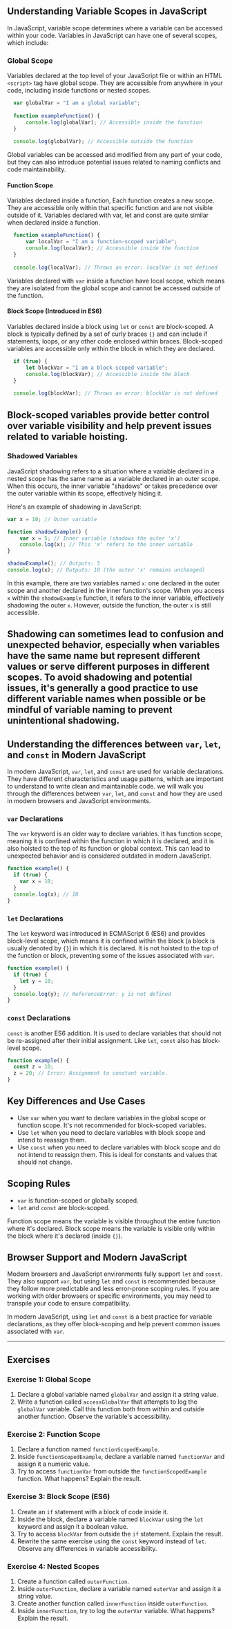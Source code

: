 ## Understanding Variable Scopes in JavaScript

In JavaScript, variable scope determines where a variable can be accessed within your code. Variables in JavaScript can have one of several scopes, which include:

### Global Scope
  Variables declared at the top level of your JavaScript file or within an HTML `<script>` tag have global scope. 
  They are accessible from anywhere in your code, including inside functions or nested scopes.

  
  ```javascript
    var globalVar = "I am a global variable";
    
    function exampleFunction() {
        console.log(globalVar); // Accessible inside the function
    }
    
    console.log(globalVar); // Accessible outside the function
  ```
  
  Global variables can be accessed and modified from any part of your code, but they can also introduce potential issues related to naming conflicts and code maintainability.

#### Function Scope
  Variables declared inside a function, Each function creates a new scope. 
  They are accessible only within that specific function and are not visible outside of it.
  Variables declared with var, let and const are quite similar when declared inside a function.

  ```javascript
    function exampleFunction() {
        var localVar = "I am a function-scoped variable";
        console.log(localVar); // Accessible inside the function
    }
    
    console.log(localVar); // Throws an error: localVar is not defined
  ```
  
  Variables declared with `var` inside a function have local scope, which means they are isolated from the global scope and cannot be accessed outside of the function.

#### Block Scope (Introduced in ES6)
  Variables declared inside a block using `let` or `const` are block-scoped.
  A block is typically defined by a set of curly braces `{}` and can include if statements, loops, or any other code enclosed within braces.
  Block-scoped variables are accessible only within the block in which they are declared.

    
  ```javascript
    if (true) {
        let blockVar = "I am a block-scoped variable";
        console.log(blockVar); // Accessible inside the block
    }
    
    console.log(blockVar); // Throws an error: blockVar is not defined
  ```
  
  Block-scoped variables provide better control over variable visibility and help prevent issues related to variable hoisting.
----------------------------------------
### Shadowed Variables

JavaScript shadowing refers to a situation where a variable declared in a nested scope has the same name as a variable declared in an outer scope.
When this occurs, the inner variable "shadows" or takes precedence over the outer variable within its scope, effectively hiding it.

Here's an example of shadowing in JavaScript:

```javascript
var x = 10; // Outer variable

function shadowExample() {
    var x = 5; // Inner variable (shadows the outer 'x')
    console.log(x); // This 'x' refers to the inner variable
}

shadowExample(); // Outputs: 5
console.log(x); // Outputs: 10 (the outer 'x' remains unchanged)
```

In this example, there are two variables named `x`: one declared in the outer scope and another declared in the inner function's scope. When you access `x` within the `shadowExample` function, it refers to the inner variable, effectively shadowing the outer `x`. However, outside the function, the outer `x` is still accessible.

Shadowing can sometimes lead to confusion and unexpected behavior, especially when variables have the same name but represent different values or serve different purposes in different scopes. To avoid shadowing and potential issues, it's generally a good practice to use different variable names when possible or be mindful of variable naming to prevent unintentional shadowing.
---------------------------------------

## Understanding the differences between `var`, `let`, and `const` in Modern JavaScript

In modern JavaScript, `var`, `let`, and `const` are used for variable declarations. They have different characteristics and usage patterns, which are important to understand to write clean and maintainable code. we will walk you through the differences between `var`, `let`, and `const` and how they are used in modern browsers and JavaScript environments.


###  `var` Declarations

The `var` keyword is an older way to declare variables. It has function scope, meaning it is confined within the function in which it is declared, and it is also hoisted to the top of its function or global context. This can lead to unexpected behavior and is considered outdated in modern JavaScript.

```javascript
function example() {
  if (true) {
    var x = 10;
  }
  console.log(x); // 10
}
```

### `let` Declarations

The `let` keyword was introduced in ECMAScript 6 (ES6) and provides block-level scope, which means it is confined within the block (a block is usually denoted by `{}`) in which it is declared. It is not hoisted to the top of the function or block, preventing some of the issues associated with `var`.

```javascript
function example() {
  if (true) {
    let y = 10;
  }
  console.log(y); // ReferenceError: y is not defined
}
```

### `const` Declarations

`const` is another ES6 addition. It is used to declare variables that should not be re-assigned after their initial assignment. Like `let`, `const` also has block-level scope.

```javascript
function example() {
  const z = 10;
  z = 20; // Error: Assignment to constant variable.
}
```

## Key Differences and Use Cases

- Use `var` when you want to declare variables in the global scope or function scope. It's not recommended for block-scoped variables.
- Use `let` when you need to declare variables with block scope and intend to reassign them.
- Use `const` when you need to declare variables with block scope and do not intend to reassign them. This is ideal for constants and values that should not change.

## Scoping Rules

- `var` is function-scoped or globally scoped.
- `let` and `const` are block-scoped.

Function scope means the variable is visible throughout the entire function where it's declared. Block scope means the variable is visible only within the block where it's declared (inside `{}`).

## Browser Support and Modern JavaScript

Modern browsers and JavaScript environments fully support `let` and `const`. They also support `var`, but using `let` and `const` is recommended because they follow more predictable and less error-prone scoping rules. If you are working with older browsers or specific environments, you may need to transpile your code to ensure compatibility.

In modern JavaScript, using `let` and `const` is a best practice for variable declarations, as they offer block-scoping and help prevent common issues associated with `var`. 

----------------------------------------

## Exercises

### Exercise 1: Global Scope

1. Declare a global variable named `globalVar` and assign it a string value.
2. Write a function called `accessGlobalVar` that attempts to log the `globalVar` variable. Call this function both from within and outside another function. Observe the variable's accessibility.

### Exercise 2: Function Scope

1. Declare a function named `functionScopedExample`.
2. Inside `functionScopedExample`, declare a variable named `functionVar` and assign it a numeric value.
3. Try to access `functionVar` from outside the `functionScopedExample` function. What happens? Explain the result.

### Exercise 3: Block Scope (ES6)

1. Create an `if` statement with a block of code inside it.
2. Inside the block, declare a variable named `blockVar` using the `let` keyword and assign it a boolean value.
3. Try to access `blockVar` from outside the `if` statement. Explain the result.
4. Rewrite the same exercise using the `const` keyword instead of `let`. Observe any differences in variable accessibility.

### Exercise 4: Nested Scopes

1. Create a function called `outerFunction`.
2. Inside `outerFunction`, declare a variable named `outerVar` and assign it a string value.
3. Create another function called `innerFunction` inside `outerFunction`.
4. Inside `innerFunction`, try to log the `outerVar` variable. What happens? Explain the result.
